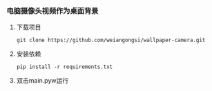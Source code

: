 ### 电脑摄像头视频作为桌面背景

1. 下载项目

   ```shell
   git clone https://github.com/weiangongsi/wallpaper-camera.git
   ```

   

2. 安装依赖

   ```shell
   pip install -r requirements.txt
   ```

3. 双击main.pyw运行